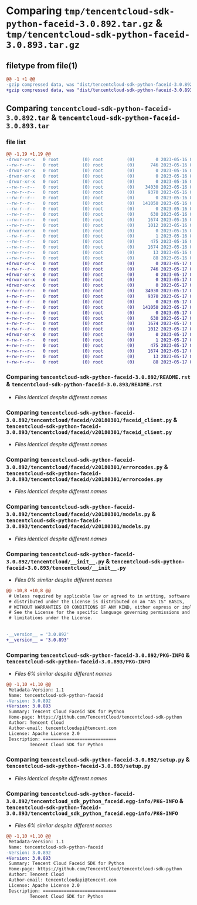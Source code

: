 # Comparing `tmp/tencentcloud-sdk-python-faceid-3.0.892.tar.gz` & `tmp/tencentcloud-sdk-python-faceid-3.0.893.tar.gz`

## filetype from file(1)

```diff
@@ -1 +1 @@
-gzip compressed data, was "dist/tencentcloud-sdk-python-faceid-3.0.892.tar", last modified: Tue May 16 00:36:56 2023, max compression
+gzip compressed data, was "dist/tencentcloud-sdk-python-faceid-3.0.893.tar", last modified: Wed May 17 03:31:33 2023, max compression
```

## Comparing `tencentcloud-sdk-python-faceid-3.0.892.tar` & `tencentcloud-sdk-python-faceid-3.0.893.tar`

### file list

```diff
@@ -1,19 +1,19 @@
-drwxr-xr-x   0 root         (0) root         (0)        0 2023-05-16 00:36:56.000000 tencentcloud-sdk-python-faceid-3.0.892/
--rw-r--r--   0 root         (0) root         (0)      746 2023-05-16 00:36:56.000000 tencentcloud-sdk-python-faceid-3.0.892/README.rst
-drwxr-xr-x   0 root         (0) root         (0)        0 2023-05-16 00:36:56.000000 tencentcloud-sdk-python-faceid-3.0.892/tencentcloud/
-drwxr-xr-x   0 root         (0) root         (0)        0 2023-05-16 00:36:56.000000 tencentcloud-sdk-python-faceid-3.0.892/tencentcloud/faceid/
-drwxr-xr-x   0 root         (0) root         (0)        0 2023-05-16 00:36:56.000000 tencentcloud-sdk-python-faceid-3.0.892/tencentcloud/faceid/v20180301/
--rw-r--r--   0 root         (0) root         (0)    34030 2023-05-16 00:36:56.000000 tencentcloud-sdk-python-faceid-3.0.892/tencentcloud/faceid/v20180301/faceid_client.py
--rw-r--r--   0 root         (0) root         (0)     9370 2023-05-16 00:36:56.000000 tencentcloud-sdk-python-faceid-3.0.892/tencentcloud/faceid/v20180301/errorcodes.py
--rw-r--r--   0 root         (0) root         (0)        0 2023-05-16 00:36:56.000000 tencentcloud-sdk-python-faceid-3.0.892/tencentcloud/faceid/v20180301/__init__.py
--rw-r--r--   0 root         (0) root         (0)   141050 2023-05-16 00:36:56.000000 tencentcloud-sdk-python-faceid-3.0.892/tencentcloud/faceid/v20180301/models.py
--rw-r--r--   0 root         (0) root         (0)        0 2023-05-16 00:36:56.000000 tencentcloud-sdk-python-faceid-3.0.892/tencentcloud/faceid/__init__.py
--rw-r--r--   0 root         (0) root         (0)      630 2023-05-16 00:36:56.000000 tencentcloud-sdk-python-faceid-3.0.892/tencentcloud/__init__.py
--rw-r--r--   0 root         (0) root         (0)     1674 2023-05-16 00:36:56.000000 tencentcloud-sdk-python-faceid-3.0.892/PKG-INFO
--rw-r--r--   0 root         (0) root         (0)     1012 2023-05-16 00:36:56.000000 tencentcloud-sdk-python-faceid-3.0.892/setup.py
-drwxr-xr-x   0 root         (0) root         (0)        0 2023-05-16 00:36:56.000000 tencentcloud-sdk-python-faceid-3.0.892/tencentcloud_sdk_python_faceid.egg-info/
--rw-r--r--   0 root         (0) root         (0)        1 2023-05-16 00:36:56.000000 tencentcloud-sdk-python-faceid-3.0.892/tencentcloud_sdk_python_faceid.egg-info/dependency_links.txt
--rw-r--r--   0 root         (0) root         (0)      475 2023-05-16 00:36:56.000000 tencentcloud-sdk-python-faceid-3.0.892/tencentcloud_sdk_python_faceid.egg-info/SOURCES.txt
--rw-r--r--   0 root         (0) root         (0)     1674 2023-05-16 00:36:56.000000 tencentcloud-sdk-python-faceid-3.0.892/tencentcloud_sdk_python_faceid.egg-info/PKG-INFO
--rw-r--r--   0 root         (0) root         (0)       13 2023-05-16 00:36:56.000000 tencentcloud-sdk-python-faceid-3.0.892/tencentcloud_sdk_python_faceid.egg-info/top_level.txt
--rw-r--r--   0 root         (0) root         (0)       88 2023-05-16 00:36:56.000000 tencentcloud-sdk-python-faceid-3.0.892/setup.cfg
+drwxr-xr-x   0 root         (0) root         (0)        0 2023-05-17 03:31:33.000000 tencentcloud-sdk-python-faceid-3.0.893/
+-rw-r--r--   0 root         (0) root         (0)      746 2023-05-17 03:31:33.000000 tencentcloud-sdk-python-faceid-3.0.893/README.rst
+drwxr-xr-x   0 root         (0) root         (0)        0 2023-05-17 03:31:33.000000 tencentcloud-sdk-python-faceid-3.0.893/tencentcloud/
+drwxr-xr-x   0 root         (0) root         (0)        0 2023-05-17 03:31:33.000000 tencentcloud-sdk-python-faceid-3.0.893/tencentcloud/faceid/
+drwxr-xr-x   0 root         (0) root         (0)        0 2023-05-17 03:31:33.000000 tencentcloud-sdk-python-faceid-3.0.893/tencentcloud/faceid/v20180301/
+-rw-r--r--   0 root         (0) root         (0)    34030 2023-05-17 03:31:33.000000 tencentcloud-sdk-python-faceid-3.0.893/tencentcloud/faceid/v20180301/faceid_client.py
+-rw-r--r--   0 root         (0) root         (0)     9370 2023-05-17 03:31:33.000000 tencentcloud-sdk-python-faceid-3.0.893/tencentcloud/faceid/v20180301/errorcodes.py
+-rw-r--r--   0 root         (0) root         (0)        0 2023-05-17 03:31:33.000000 tencentcloud-sdk-python-faceid-3.0.893/tencentcloud/faceid/v20180301/__init__.py
+-rw-r--r--   0 root         (0) root         (0)   141050 2023-05-17 03:31:33.000000 tencentcloud-sdk-python-faceid-3.0.893/tencentcloud/faceid/v20180301/models.py
+-rw-r--r--   0 root         (0) root         (0)        0 2023-05-17 03:31:33.000000 tencentcloud-sdk-python-faceid-3.0.893/tencentcloud/faceid/__init__.py
+-rw-r--r--   0 root         (0) root         (0)      630 2023-05-17 03:31:33.000000 tencentcloud-sdk-python-faceid-3.0.893/tencentcloud/__init__.py
+-rw-r--r--   0 root         (0) root         (0)     1674 2023-05-17 03:31:33.000000 tencentcloud-sdk-python-faceid-3.0.893/PKG-INFO
+-rw-r--r--   0 root         (0) root         (0)     1012 2023-05-17 03:31:33.000000 tencentcloud-sdk-python-faceid-3.0.893/setup.py
+drwxr-xr-x   0 root         (0) root         (0)        0 2023-05-17 03:31:33.000000 tencentcloud-sdk-python-faceid-3.0.893/tencentcloud_sdk_python_faceid.egg-info/
+-rw-r--r--   0 root         (0) root         (0)        1 2023-05-17 03:31:33.000000 tencentcloud-sdk-python-faceid-3.0.893/tencentcloud_sdk_python_faceid.egg-info/dependency_links.txt
+-rw-r--r--   0 root         (0) root         (0)      475 2023-05-17 03:31:33.000000 tencentcloud-sdk-python-faceid-3.0.893/tencentcloud_sdk_python_faceid.egg-info/SOURCES.txt
+-rw-r--r--   0 root         (0) root         (0)     1674 2023-05-17 03:31:33.000000 tencentcloud-sdk-python-faceid-3.0.893/tencentcloud_sdk_python_faceid.egg-info/PKG-INFO
+-rw-r--r--   0 root         (0) root         (0)       13 2023-05-17 03:31:33.000000 tencentcloud-sdk-python-faceid-3.0.893/tencentcloud_sdk_python_faceid.egg-info/top_level.txt
+-rw-r--r--   0 root         (0) root         (0)       88 2023-05-17 03:31:33.000000 tencentcloud-sdk-python-faceid-3.0.893/setup.cfg
```

### Comparing `tencentcloud-sdk-python-faceid-3.0.892/README.rst` & `tencentcloud-sdk-python-faceid-3.0.893/README.rst`

 * *Files identical despite different names*

### Comparing `tencentcloud-sdk-python-faceid-3.0.892/tencentcloud/faceid/v20180301/faceid_client.py` & `tencentcloud-sdk-python-faceid-3.0.893/tencentcloud/faceid/v20180301/faceid_client.py`

 * *Files identical despite different names*

### Comparing `tencentcloud-sdk-python-faceid-3.0.892/tencentcloud/faceid/v20180301/errorcodes.py` & `tencentcloud-sdk-python-faceid-3.0.893/tencentcloud/faceid/v20180301/errorcodes.py`

 * *Files identical despite different names*

### Comparing `tencentcloud-sdk-python-faceid-3.0.892/tencentcloud/faceid/v20180301/models.py` & `tencentcloud-sdk-python-faceid-3.0.893/tencentcloud/faceid/v20180301/models.py`

 * *Files identical despite different names*

### Comparing `tencentcloud-sdk-python-faceid-3.0.892/tencentcloud/__init__.py` & `tencentcloud-sdk-python-faceid-3.0.893/tencentcloud/__init__.py`

 * *Files 0% similar despite different names*

```diff
@@ -10,8 +10,8 @@
 # Unless required by applicable law or agreed to in writing, software
 # distributed under the License is distributed on an "AS IS" BASIS,
 # WITHOUT WARRANTIES OR CONDITIONS OF ANY KIND, either express or implied.
 # See the License for the specific language governing permissions and
 # limitations under the License.
 
 
-__version__ = '3.0.892'
+__version__ = '3.0.893'
```

### Comparing `tencentcloud-sdk-python-faceid-3.0.892/PKG-INFO` & `tencentcloud-sdk-python-faceid-3.0.893/PKG-INFO`

 * *Files 6% similar despite different names*

```diff
@@ -1,10 +1,10 @@
 Metadata-Version: 1.1
 Name: tencentcloud-sdk-python-faceid
-Version: 3.0.892
+Version: 3.0.893
 Summary: Tencent Cloud Faceid SDK for Python
 Home-page: https://github.com/TencentCloud/tencentcloud-sdk-python
 Author: Tencent Cloud
 Author-email: tencentcloudapi@tencent.com
 License: Apache License 2.0
 Description: ============================
         Tencent Cloud SDK for Python
```

### Comparing `tencentcloud-sdk-python-faceid-3.0.892/setup.py` & `tencentcloud-sdk-python-faceid-3.0.893/setup.py`

 * *Files identical despite different names*

### Comparing `tencentcloud-sdk-python-faceid-3.0.892/tencentcloud_sdk_python_faceid.egg-info/PKG-INFO` & `tencentcloud-sdk-python-faceid-3.0.893/tencentcloud_sdk_python_faceid.egg-info/PKG-INFO`

 * *Files 6% similar despite different names*

```diff
@@ -1,10 +1,10 @@
 Metadata-Version: 1.1
 Name: tencentcloud-sdk-python-faceid
-Version: 3.0.892
+Version: 3.0.893
 Summary: Tencent Cloud Faceid SDK for Python
 Home-page: https://github.com/TencentCloud/tencentcloud-sdk-python
 Author: Tencent Cloud
 Author-email: tencentcloudapi@tencent.com
 License: Apache License 2.0
 Description: ============================
         Tencent Cloud SDK for Python
```

